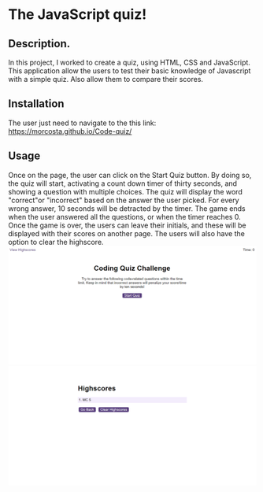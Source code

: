 # The JavaScript quiz!

## Description.
In this project, I worked to create a quiz, using HTML, CSS and JavaScript. This application allow the users to test their basic knowledge of Javascript with a simple quiz. 
Also allow them to compare their scores.

## Installation
The user just need to navigate to the this link: https://morcosta.github.io/Code-quiz/

## Usage
Once on the page, the user can click on the Start Quiz button. By doing so, the quiz will start, activating a count down timer of thirty seconds, and showing a question
with multiple choices. The quiz will display the word "correct"or "incorrect" based on the answer the user picked. For every wrong answer, 10 seconds will be detracted by
the timer. The game ends when the user answered all the questions, or when the timer reaches 0.
Once the game is over, the users can leave their initials, and these will be displayed with their scores on another page. The users will also have the option to clear the highscore.
![alt text](Assets/Images/Quiz.png)
![alt text](Assets/Images/Highscores.png)


